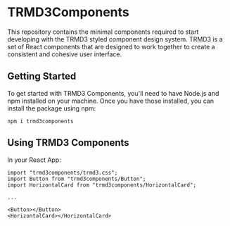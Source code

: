 # TRMD3Components

This repository contains the minimal components required to start developing with the TRMD3 styled component design system. TRMD3 is a set of React components that are designed to work together to create a consistent and cohesive user interface.

## Getting Started

To get started with TRMD3 Components, you'll need to have Node.js and npm installed on your machine. Once you have those installed, you can install the package using npm:

<code>npm i trmd3components</code>

## Using TRMD3 Components

In your React App:

```
import "trmd3components/trmd3.css";
import Button from "trmd3components/Button";
import HorizontalCard from "trmd3components/HorizontalCard";

...

<Button></Button>
<HorizontalCard></HorizontalCard>
```
